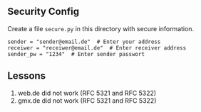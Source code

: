 ## Security Config

Create a file ```secure.py``` in this directory with secure information.

```
sender = "sender@email.de"  # Enter your address
receiwer = "receiwer@email.de"  # Enter receiver address
sender_pw = "1234"  # Enter sender passwort
```

## Lessons

1. web.de did not work (RFC 5321 and RFC 5322) 
2. gmx.de did not work (RFC 5321 and RFC 5322)